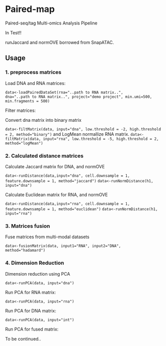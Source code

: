 # Paired-map

Paired-seq/tag Multi-omics Analysis Pipeline

In Test!!

runJaccard and normOVE borrowed from SnapATAC.

## Usage

### 1. preprocess matrices

<p>Load DNA and RNA matrices:</p>

<code>data<-loadPairedDataSet(rna="..path to RNA matrix..", dna="..path to RNA matrix..", project="demo project", min.umi=500, min.fragments = 500)</code>

<p>Filter matrices:</p>
<p>Convert dna matrix into binary matrix</p>
<code>data<-filtMatrix(data, input="dna", low.threshold = -2, high.threshold = 2, method="binary")</code>
and LogMean normallize RNA matrix.
<code>data<-filtMatrix(data, input="rna", low.threshold = -5, high.threshold = 2, method="logMean")</code>

### 2. Calculated distance matrices
<p>Calculate Jaccard matrix for DNA, and normOVE</p>
<code>data<-runDistance(data,input="dna", cell.downsample = 1, feature.downsample = 1, method="jaccard")</code>
<code>data<-runNormDistance(h1, input="dna")</code>
<p>Calculate Euclidean matrix for RNA, and normOVE</p>
<code>data<-runDistance(data,input="rna", cell.downsample = 1, feature.downsample = 1, method="euclidean")</code>
<code>data<-runNormDistance(h1, input="rna")</code>
  
### 3. Matrices fusion
<p> Fuse matrices from multi-modal datasets</p>
<code>data<-fusionMatrix(data, input1="RNA", input2="DNA", method="hadamard")</code>

### 4. Dimension Reduction
<p>Dimension reduction using PCA</p>

<code>data<-runPCA(data, input="dna")</code>
  <p> Run PCA for RNA matrix:</p>

<code>data<-runPCA(data, input="rna")</code>
  <p> Run PCA for DNA matrix:</p>

<code>data<-runPCA(data, input="int")</code>
  <p> Run PCA for fused matrix:</p>
  
To be continued..
